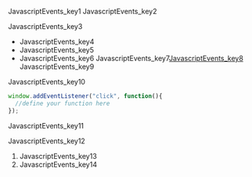 JavascriptEvents_key1
JavascriptEvents_key2


JavascriptEvents_key3
* JavascriptEvents_key4
* JavascriptEvents_key5
* JavascriptEvents_key6
JavascriptEvents_key7[JavascriptEvents_key8](https://developer.mozilla.org/en-US/docs/Web/Events)
JavascriptEvents_key9

JavascriptEvents_key10


```javascript
window.addEventListener("click", function(){
  //define your function here
});
```

JavascriptEvents_key11


JavascriptEvents_key12
1. JavascriptEvents_key13
2. JavascriptEvents_key14
